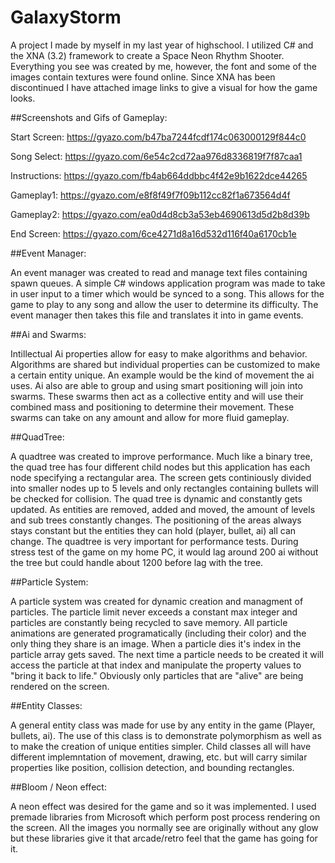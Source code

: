# GalaxyStorm
A project I made by myself in my last year of highschool. I utilized C# and the XNA (3.2) framework to create a Space Neon Rhythm Shooter. Everything you see was created by me, however, the font and some of the images contain textures were found online. Since XNA has been discontinued I have attached image links to give a visual for how the game looks.

##Screenshots and Gifs of Gameplay:

Start Screen: https://gyazo.com/b47ba7244fcdf174c063000129f844c0

Song Select: https://gyazo.com/6e54c2cd72aa976d8336819f7f87caa1

Instructions: https://gyazo.com/fb4ab664ddbbc4f42e9b1622dce44265

Gameplay1: https://gyazo.com/e8f8f49f7f09b112cc82f1a673564d4f

Gameplay2: https://gyazo.com/ea0d4d8cb3a53eb4690613d5d2b8d39b

End Screen: https://gyazo.com/6ce4271d8a16d532d116f40a6170cb1e

##Event Manager:

An event manager was created to read and manage text files containing spawn queues. A simple C# windows application program was made to take in user input to a timer which would be synced to a song. This allows for the game to play to any song and allow the user to determine its difficulty. The event manager then takes this file and translates it into in game events.

##Ai and Swarms:

Intillectual Ai properties allow for easy to make algorithms and behavior. Algorithms are shared but individual properties can be customized to make a certain entity unique. An example would be the kind of movement the ai uses. Ai also are able to group and using smart positioning will join into swarms. These swarms then act as a collective entity and will use their combined mass and positioning to determine their movement. These swarms can take on any amount and allow for more fluid gameplay.

##QuadTree:

A quadtree was created to improve performance. Much like a binary tree, the quad tree has four different child nodes but this application has each node specifying a rectangular area. The screen gets continiously divided into smaller nodes up to 5 levels and only rectangles containing bullets will be checked for collision. The quad tree is dynamic and constantly gets updated. As entities are removed, added and moved, the amount of levels and sub trees constantly changes. The positioning of the areas always stays constant but the entities they can hold (player, bullet, ai) all can change. The quadtree is very important for performance tests. During stress test of the game on my home PC, it would lag around 200 ai without the tree but could handle about 1200 before lag with the tree.

##Particle System:

A particle system was created for dynamic creation and managment of particles. The particle limit never exceeds a constant max integer and particles are constantly being recycled to save memory. All particle animations are generated programatically (including their color) and the only thing they share is an image. When a particle dies it's index in the particle array gets saved. The next time a particle needs to be created it will access the particle at that index and manipulate the property values to "bring it back to life." Obviously only particles that are "alive" are being rendered on the screen.

##Entity Classes:

A general entity class was made for use by any entity in the game (Player, bullets, ai). The use of this class is to demonstrate polymorphism as well as to make the creation of unique entities simpler. Child classes all will have different implemntation of movement, drawing, etc. but will carry similar properties like position, collision detection, and bounding rectangles.

##Bloom / Neon effect:

A neon effect was desired for the game and so it was implemented. I used premade libraries from Microsoft which perform post process rendering on the screen. All the images you normally see are originally without any glow but these libraries give it that arcade/retro feel that the game has going for it.
